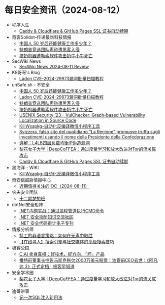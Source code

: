# 每日安全资讯（2024-08-12）

- 程序人生
  - [Caddy & Cloudflare & GitHub Pages SSL 证书自动续期](https://programlife.net/2024/08/11/caddy-cloudflare-github-pages-ssl-certificates-renewal/)
- 奇客Solidot–传递最新科技情报
  - [中国人 50 岁后还能健康工作多少年？](https://www.solidot.org/story?sid=78945)
  - [特朗普竞选团队声称遭黑客入侵](https://www.solidot.org/story?sid=78944)
  - [挤奶机器遭勒索软件攻击奶牛小牛死亡](https://www.solidot.org/story?sid=78943)
- SecWiki News
  - [SecWiki News 2024-08-11 Review](http://www.sec-wiki.com/?2024-08-11)
- K8哥哥’s Blog
  - [Ladon CVE-2024-29973漏洞批量扫描教程](http://k8gege.org/p/CVE-2024-29973.html)
- unSafe.sh - 不安全
  - [中国人 50 岁后还能健康工作多少年？](https://buaq.net/go-255447.html)
  - [Ladon CVE-2024-29973漏洞批量扫描教程](https://buaq.net/go-255458.html)
  - [特朗普竞选团队声称遭黑客入侵](https://buaq.net/go-255448.html)
  - [挤奶机器遭勒索软件攻击奶牛小牛死亡](https://buaq.net/go-255449.html)
  - [USENIX Security ’23 – VulChecker: Graph-based Vulnerability Localization in Source Code](https://buaq.net/go-255478.html)
  - [KillWxapkg-自动化反编译微信小程序工具](https://buaq.net/go-255442.html)
  - [Svizzera, falso sito del quotidiano “La Regione” promuove truffa sugli investimenti usando il nome della Presidente della Confederazione](https://buaq.net/go-255457.html)
  - [详解：L4LB四层负载均衡IP伪造漏洞](https://buaq.net/go-255443.html)
  - [梨花女子大学 | DeepCoFFEA：通过度量学习和放大改进对Tor的流关联攻击](https://buaq.net/go-255459.html)
  - [Caddy & Cloudflare & GitHub Pages SSL 证书自动续期](https://buaq.net/go-255435.html)
- 黑海洋 - WIKI
  - [KillWxapkg-自动化反编译微信小程序工具](https://www.upx8.com/4259)
- 奇安信威胁情报中心
  - [近期值得关注的IOC（2024-08-11）](https://mp.weixin.qq.com/s?__biz=MzI2MDc2MDA4OA==&mid=2247511493&idx=1&sn=e1e953366ca5c061bc28f21572ce8beb&chksm=ea665ab2dd11d3a4cd8835725efaf15120575f0fc0b74aa483758e6c0472a7c481bb4b4facdd&scene=58&subscene=0#rd)
- 农夫安全团队
  - [十二期梦想班](https://mp.weixin.qq.com/s?__biz=MzI0MzQ4NTI1OA==&mid=2247484840&idx=1&sn=d1bf83e4aaed118d203da7849cf76920&chksm=e96d1a8dde1a939b4b4a6fe177763738f78163978cd52154287f4717269369b6b42bc54bd05b&scene=58&subscene=0#rd)
- dotNet安全矩阵
  - [.NET内网实战：通过进程管道执行CMD命令](https://mp.weixin.qq.com/s?__biz=MzUyOTc3NTQ5MA==&mid=2247494383&idx=1&sn=3e9f436db0a33bb91eefb40baec039bc&chksm=fa594402cd2ecd141f4e74017681691b6517ca14fc63c15bfc23a45c8f86ebb9f44838cebc62&scene=58&subscene=0#rd)
  - [.NET 安全攻防知识交流社区](https://mp.weixin.qq.com/s?__biz=MzUyOTc3NTQ5MA==&mid=2247494383&idx=2&sn=a2b8938b4b3f13eb80e1b9978991f1fb&chksm=fa594402cd2ecd14b1ae13cf831f1ee02b970ec8d2a33b432f74e0752ae1ed6773c123c33758&scene=58&subscene=0#rd)
  - [.NET 安全代码审计电子专刊](https://mp.weixin.qq.com/s?__biz=MzUyOTc3NTQ5MA==&mid=2247494383&idx=3&sn=4241aecd293a4002460760612feea38b&chksm=fa594402cd2ecd14264ddf5c179e0247f249375d92ad84f45462fb2fa9d039305c1e3a6683cb&scene=58&subscene=0#rd)
- 情报分析师
  - [特工的非语言策略：如何在无声中取胜](https://mp.weixin.qq.com/s?__biz=MzA3Mjc1MTkwOA==&mid=2650554000&idx=1&sn=6cc9dff0c07323718732b640d2854cd1&chksm=871110dbb06699cd75e543634d7d60220442ebe0bafeb169abbde5a2706ba3e8e2ec45d9c864&scene=58&subscene=0#rd)
  - [【在线寻人】搜索引擎与社交媒体的高级搜索技巧](https://mp.weixin.qq.com/s?__biz=MzA3Mjc1MTkwOA==&mid=2650554000&idx=2&sn=a89a4660a7f51514cb60139786c7e56d&chksm=871110dbb06699cd5b28bba617cbe1645e551384acf0eeb862faa558425b9a96b13533c08275&scene=58&subscene=0#rd)
- 极客公园
  - [C.AI 卖身真相：好技术，好方向，「坏」产品](https://mp.weixin.qq.com/s?__biz=MTMwNDMwODQ0MQ==&mid=2653051295&idx=1&sn=c33b105194226220107aed99b9e802cf&chksm=7e5724294920ad3f37f02f1c428635ee62d71de5391c7aa3f1705b7430f53cdb005ccb5fe21e&scene=58&subscene=0#rd)
  - [推特前董事长控告马斯克拖欠2000万美元股票；油管前CEO去世；《阿凡达 3》正式定档 | 极客早知道](https://mp.weixin.qq.com/s?__biz=MTMwNDMwODQ0MQ==&mid=2653051294&idx=1&sn=ae0fde13a13e91d258d29bc6778cabf0&chksm=7e5724284920ad3e6ea4008520405aa7512559baca75e7901e28fc17fd1906b93884f99bafe4&scene=58&subscene=0#rd)
- 安全学术圈
  - [梨花女子大学 | DeepCoFFEA：通过度量学习和放大改进对Tor的流关联攻击](https://mp.weixin.qq.com/s?__biz=MzU5MTM5MTQ2MA==&mid=2247491088&idx=1&sn=c42a0463e85c28b003be749ab14ad5cf&chksm=fe2ee19bc959688dfed44e544701dbb81422c2c56abd52595d76378080e29ee69b6ef182f127&scene=58&subscene=0#rd)
- 迪哥讲事
  - [记一次SQL注入新用法](https://mp.weixin.qq.com/s?__biz=MzIzMTIzNTM0MA==&mid=2247495497&idx=1&sn=99faeaead656d98179eb1fd5ae21f398&chksm=e8a5e52adfd26c3cd6d71af0ecbc296d27844230af350b29d3fd79ceb9ba1776eb5f69249071&scene=58&subscene=0#rd)
